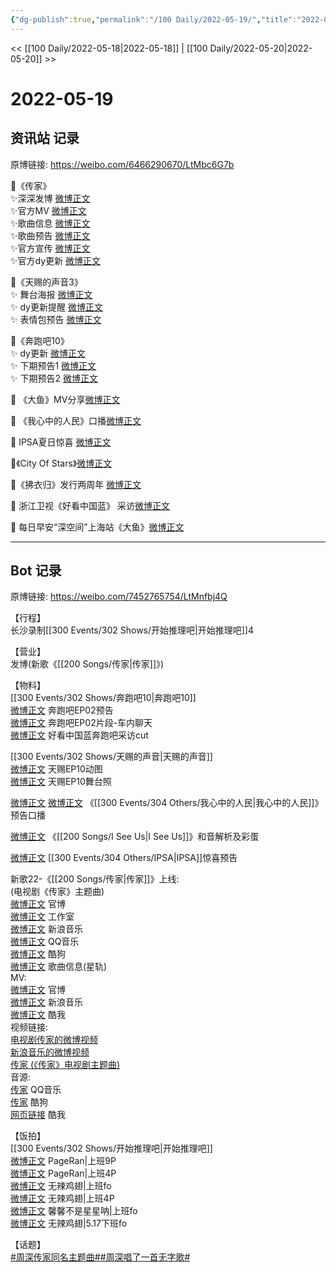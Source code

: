 ```yaml
---
{"dg-publish":true,"permalink":"/100 Daily/2022-05-19/","title":"2022-05-19","created":"2022-12-04T17:00:54.000+08:00","updated":"2023-01-09T19:18:02.729+08:00"}
---
```



<< [[100 Daily/2022-05-18\|2022-05-18]] | [[100 Daily/2022-05-20\|2022-05-20]] >>

# 2022-05-19

## 资讯站 记录

原博链接: https://weibo.com/6466290670/LtMbc6G7b

🌟《传家》  
✨深深发博 [微博正文](https://m.weibo.cn/6466290670/4770782653974117)  
✨官方MV [微博正文](https://m.weibo.cn/6466290670/4770807241246622)  
✨歌曲信息 [微博正文](https://m.weibo.cn/6466290670/4770780498362663)  
✨歌曲预告 [微博正文](https://m.weibo.cn/6466290670/4770766815497352)  
✨官方宣传 [微博正文](https://m.weibo.cn/6466290670/4770780658010038)  
✨官方dy更新 [微博正文](https://m.weibo.cn/6466290670/4770861993957171)

🌟《天赐的声音3》  
✨ 舞台海报 [微博正文](https://m.weibo.cn/6466290670/4770870457010245)  
✨ dy更新提醒 [微博正文](https://m.weibo.cn/6466290670/4770857064595890)  
✨ 表情包预告 [微博正文](https://m.weibo.cn/6466290670/4770810655408337)

🌟《奔跑吧10》  
✨ dy更新 [微博正文](https://m.weibo.cn/6466290670/4770859468198348)  
✨ 下期预告1 [微博正文](https://m.weibo.cn/6466290670/4770783879236711)  
✨ 下期预告2 [微博正文](https://m.weibo.cn/6466290670/4770846536633883)

🌟 《大鱼》MV分享[微博正文](https://m.weibo.cn/6466290670/4770991458746467)

🌟 《我心中的人民》口播[微博正文](https://m.weibo.cn/6466290670/4770791800964654)

🌟 IPSA夏日惊喜 [微博正文](https://m.weibo.cn/6466290670/4770903491349327)

🌟《City Of Stars》[微博正文](https://m.weibo.cn/6466290670/4770906565773931)

🌟《拂衣归》发行两周年 [微博正文](https://m.weibo.cn/6466290670/4770860990203356)

🌟 浙江卫视《好看中国蓝》 采访[微博正文](https://m.weibo.cn/6466290670/4770995157600094)

🌟 每日早安“深空间”上海站《大鱼》[微博正文](https://m.weibo.cn/6466290670/4770756484923463)

---
## Bot 记录

原博链接: https://weibo.com/7452765754/LtMnfbj4Q

【行程】  
长沙录制[[300 Events/302 Shows/开始推理吧\|开始推理吧]]4

【营业】  
[](https://m.weibo.cn/1736988591/4770780460354838) 发博(新歌《[[200 Songs/传家\|传家]]》)

【物料】  
[[300 Events/302 Shows/奔跑吧10\|奔跑吧10]]  
[微博正文](https://m.weibo.cn/5242381821/4770782071231662) 奔跑吧EP02预告  
[微博正文](https://m.weibo.cn/5242381821/4770838513452355) 奔跑吧EP02片段-车内聊天  
[](https://m.weibo.cn/3223747774/4770957149082111) [微博正文](https://m.weibo.cn/5876797510/4770968373561268) 好看中国蓝奔跑吧采访cut

[[300 Events/302 Shows/天赐的声音\|天赐的声音]]  
[微博正文](https://m.weibo.cn/1315706994/4770778115475433) 天赐EP10动图  
[微博正文](https://m.weibo.cn/1315706994/4770868708770293) 天赐EP10舞台照

[微博正文](https://m.weibo.cn/2245175993/4770788055452507) [微博正文](https://m.weibo.cn/1943724947/4770793706227635) 《[[300 Events/304 Others/我心中的人民\|我心中的人民]]》预告口播

[微博正文](https://m.weibo.cn/1307345767/4770892540280968) 《[[200 Songs/I See Us\|I See Us]]》和音解析及彩蛋

[微博正文](https://m.weibo.cn/1851789841/4770902477113124) [[300 Events/304 Others/IPSA\|IPSA]]惊喜预告

新歌22-《[[200 Songs/传家\|传家]]》上线:  
(电视剧《传家》主题曲)  
[微博正文](https://m.weibo.cn/7746762676/4770763029088124) 官博  
[微博正文](https://m.weibo.cn/7478855230/4770787526971206) 工作室  
[微博正文](https://m.weibo.cn/1266269835/4770774461973832) 新浪音乐  
[微博正文](https://m.weibo.cn/2169129705/4770778119668679) QQ音乐  
[微博正文](https://m.weibo.cn/1665103091/4770778141426437) 酷狗  
[微博正文](https://m.weibo.cn/6466290670/4770780498362663) 歌曲信息(星轨)  
MV:  
[微博正文](https://m.weibo.cn/7746762676/4770779726875597) 官博  
[微博正文](https://m.weibo.cn/1266269835/4770778660735185) 新浪音乐  
[微博正文](https://m.weibo.cn/1738434147/4770885170891822) 酷我  
视频链接:  
[电视剧传家的微博视频](https://video.weibo.com/show?fid=1034:4770611541770334)  
[新浪音乐的微博视频](https://video.weibo.com/show?fid=1034:4770778416349210)  
[传家 (《传家》电视剧主题曲)](https://weibo.cn/sinaurl?u=https%3A%2F%2Fc.y.qq.com%2Fbase%2Ffcgi-bin%2Fu%3F__%3DadpmhMLgOTix)  
音源:  
[传家](https://weibo.cn/sinaurl?u=https%3A%2F%2Fi.y.qq.com%2Fv8%2Fplaysong.html%3Fsongid%3D356206575%26source%3Dyqq%26ADTAG%3Dhz_wb_sf%26channelId%3D10081987) QQ音乐  
[传家](https://weibo.cn/sinaurl?u=https%3A%2F%2Ft4.kugou.com%2Fsong.html%3Fid%3D1vTE96fzzV3) 酷狗  
[网页链接](https://weibo.cn/sinaurl?u=http%3A%2F%2Fm.kuwo.cn%2Fnewh5app%2Fplay_detail%2F220452478) 酷我

【饭拍】  
[[300 Events/302 Shows/开始推理吧\|开始推理吧]]  
[微博正文](https://m.weibo.cn/7633014126/4770809283087432) PageRan|上班9P  
[微博正文](https://m.weibo.cn/7633014126/4770834943837038) PageRan|上班4P  
[微博正文](https://m.weibo.cn/7495641082/4770804291867071) 无辣鸡翅|上班fo  
[微博正文](https://m.weibo.cn/7495641082/4770830498139879) 无辣鸡翅|上班4P  
[微博正文](https://m.weibo.cn/5100381535/4770802367468592) 馨馨不是星星呐|上班fo  
[微博正文](https://m.weibo.cn/7495641082/4770664714338326) 无辣鸡翅|5.17下班fo

【话题】  
[#周深传家同名主题曲#](https://s.weibo.com/weibo?q=%23%E5%91%A8%E6%B7%B1%E4%BC%A0%E5%AE%B6%E5%90%8C%E5%90%8D%E4%B8%BB%E9%A2%98%E6%9B%B2%23)[#周深唱了一首无字歌#](https://s.weibo.com/weibo?q=%23%E5%91%A8%E6%B7%B1%E5%94%B1%E4%BA%86%E4%B8%80%E9%A6%96%E6%97%A0%E5%AD%97%E6%AD%8C%23)
